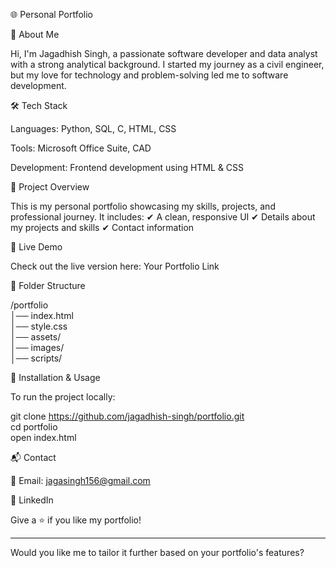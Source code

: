 🌐 Personal Portfolio

🚀 About Me

Hi, I'm Jagadhish Singh, a passionate software developer and data analyst with a strong analytical background. I started my journey as a civil engineer, but my love for technology and problem-solving led me to software development.

🛠 Tech Stack

Languages: Python, SQL, C, HTML, CSS

Tools: Microsoft Office Suite, CAD

Development: Frontend development using HTML & CSS


🎯 Project Overview

This is my personal portfolio showcasing my skills, projects, and professional journey. It includes:
✔ A clean, responsive UI
✔ Details about my projects and skills
✔ Contact information

📸 Live Demo

Check out the live version here: Your Portfolio Link

📂 Folder Structure

/portfolio  
│── index.html  
│── style.css  
│── assets/  
│── images/  
│── scripts/

🔧 Installation & Usage

To run the project locally:

git clone https://github.com/jagadhish-singh/portfolio.git  
cd portfolio  
open index.html

📬 Contact

📧 Email: jagasingh156@gmail.com

🔗 LinkedIn


Give a ⭐ if you like my portfolio!


---

Would you like me to tailor it further based on your portfolio's features?
